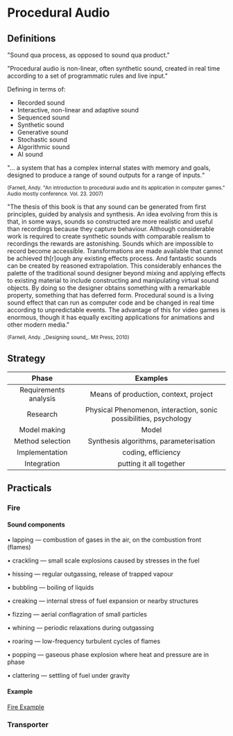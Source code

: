 # Procedural Audio

## Definitions


"Sound qua process, as opposed to sound qua product."

"Procedural audio is non-linear, often synthetic sound, created in real time according to a set of programmatic rules and live input."


Defining in terms of:

- Recorded sound
- Interactive, non-linear and adaptive sound
- Sequenced sound
- Synthetic sound
- Generative sound
- Stochastic sound
- Algorithmic sound
- AI sound 


"... a system that has a complex internal states with memory and goals, designed to produce a range of sound outputs for a range of inputs.“ 

<small>
(Farnell, Andy. "An introduction to procedural audio and its application in computer games." Audio mostly conference. Vol. 23. 2007)
</small>


"The thesis of this book is that any sound can be generated from first principles, guided by analysis and synthesis. An idea evolving from this is that, in some ways, sounds so constructed are more realistic and useful than recordings because they capture behaviour. Although considerable work is required to create synthetic sounds with comparable realism to recordings the rewards are astonishing. Sounds which are impossible to record become accessible. Transformations are made available that cannot be achieved th[r]ough any existing effects process. And fantastic sounds can be created by reasoned extrapolation. This considerably enhances the palette of the traditional sound designer beyond mixing and applying effects to existing material to include constructing and manipulating virtual sound objects. By doing so the designer obtains something with a remarkable property, something that has deferred form. Procedural sound is a living sound effect that can run as computer code and be changed in real time according to unpredictable events. The advantage of this for video games is enormous, though it has equally exciting applications for animations and other modern media."

<small>
(Farnell, Andy. _Designing sound_. Mit Press, 2010)
</small>

## Strategy

|         Phase         	|                              Examples                             	|
|:---------------------:	|:-----------------------------------------------------------------:	|
| Requirements analysis 	| Means of production, context, project                             	|
| Research              	| Physical Phenomenon, interaction, sonic possibilities, psychology 	|
| Model making          	| Model                                                             	|
| Method selection      	| Synthesis algorithms, parameterisation                            	|
| Implementation        	| coding, efficiency                                                	|
| Integration           	| putting it all together                                           	|

## Practicals

### Fire

#### Sound components

• lapping — combustion of gases in the air, on the combustion front (flames) 

• crackling — small scale explosions caused by stresses in the fuel

• hissing — regular outgassing, release of trapped vapour

• bubbling — boiling of liquids 

• creaking — internal stress of fuel expansion or nearby structures 

• fizzing — aerial conflagration of small particles

• whining — periodic relaxations during outgassing

• roaring — low-frequency turbulent cycles of flames 

• popping — gaseous phase explosion where heat and pressure are in phase 

• clattering — settling of fuel under gravity 

#### Example

[Fire Example](https://cappelnord.github.io/Kreatives-Programmieren-II-2019-2020/CCL/13/webpd_page/)

### Transporter